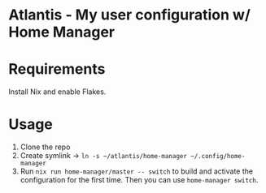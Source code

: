 # Atlantis - My user configuration w/ Home Manager

# Requirements
Install Nix and enable Flakes.

# Usage
1. Clone the repo
2. Create symlink -> `ln -s ~/atlantis/home-manager ~/.config/home-manager`
3. Run `nix run home-manager/master -- switch` to build and activate the configuration for the first time. Then you can use `home-manager switch`.
